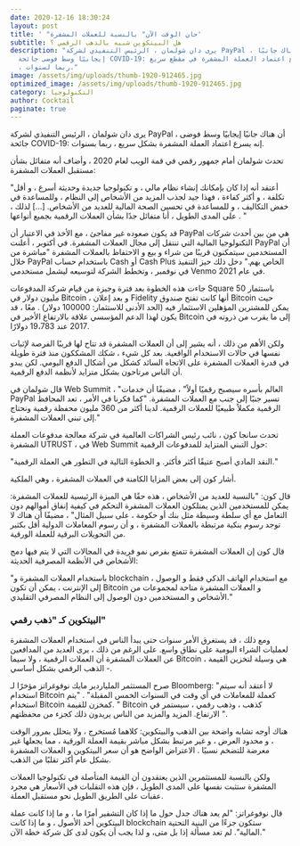 ```yaml
---
date: 2020-12-16 18:30:24
layout: post
title: ' "حان الوقت الآن" بالنسبة للعملات المشفرة'
subtitle: هل البيتكوين شبيه بالذهب الرقمي ؟
description: "يرى دان شولمان ، الرئيس التنفيذي لشركة PayPal ، أن هناك جانبًا
  إيجابيًا وسط فوضى جائحة COVID-19: إنه يسرع اعتماد العملة المشفرة في مقطع سريع
  ، ربما لسنوات."
image: /assets/img/uploads/thumb-1920-912465.jpg
optimized_image: /assets/img/uploads/thumb-1920-912465.jpg
category: التكنولوجيا
author: Cocktail
paginate: true
---
```

يرى دان شولمان ، الرئيس التنفيذي لشركة PayPal ، أن هناك جانبًا إيجابيًا وسط فوضى جائحة COVID-19: إنه يسرع اعتماد العملة المشفرة بشكل سريع ، ربما بسنوات.

تحدث شولمان أمام جمهور رقمي في قمة الويب لعام 2020 ، وأضاف أنه متفائل بشأن مستقبل العملات المشفرة:

"أعتقد أنه إذا كان بإمكانك إنشاء نظام مالي ، و تكنولوجيا جديدة وحديثة أسرع ، و أقل تكلفة ، و أكثر كفاءة ، فهذا جيد لجذب المزيد من الأشخاص إلى النظام ، وللمساعدة في خفض التكاليف ، و للمساعدة في تحسين الصحة المالية للعديد من الأشخاص. \[...] لذلك ، على المدى الطويل ، أنا متفائل جدًا بشأن العملات الرقمية بجميع أنواعها . "

قد يكون صعوده غير مفاجئ ، مع الأخذ في الاعتبار أن PayPal هي من بين أحدث شركات التكنولوجيا المالية التي تنتقل إلى مجال العملات المشفرة. في أكتوبر ، أعلنت PayPal أن المستخدمين سيتمكنون قريبًا من شراء و بيع و الاحتفاظ بالعملات المشفرة "مباشرة من خلال PayPal باستخدام حساب Cash أو Cash Plus الخاص بهم." دخل ذلك حيز التنفيذ في نوفمبر ، وتخطط الشركة لتوسيعه ليشمل مستخدمي Venmo في عام 2021.

جاءت هذه الخطوة بعد فترة وجيزة من قيام شركة المدفوعات Square باستثمار 50 مليون دولار في Bitcoin ، و بعد إعلان Fidelity أنها كانت تفتح صندوق Bitcoin حيث يمكن للمشترين المؤهلين الاستثمار فيه (الحد الأدنى للاستثمار: 100000 دولار) . معًا ، قد يكون لهذا الدعم المؤسسي علاقة بالارتفاع الأخير في Bitcoin إلى ما يقرب من ذروته في 2017 عند 19،783 دولارًا. 

ولكن الأهم من ذلك ، أنه يشير إلى أن العملات المشفرة قد تتاح لها قريبًا الفرصة لإثبات نفسها في حالات الاستخدام الواقعية. بعد كل شيء ، شكك المشككون منذ فترة طويلة في قدرة العملات المشفرة على الاتجاه السائد كشكل من أشكال الدفع اليومي. لكن يبدو أن الناس مرتاحون بشكل متزايد لأنظمة الدفع الرقمية.

قال شولمان في Web Summit ، "العالم بأسره سيصبح رقميًا أولاً" ، مضيفًا أن خدمات PayPal تسير جنبًا إلى جنب مع العملات المشفرة. "كما فكرنا في الأمر ، تعد المحافظ الرقمية مكملاً طبيعيًا للعملات الرقمية. لدينا أكثر من 360 مليون محفظة رقمية ونحتاج إلى تبني العملات المشفرة."

تحدث سانجا كون ، نائب رئيس الشراكات العالمية في شركة معالجة مدفوعات العملة المشفرة UTRUST ، في Web Summit حول التبني المتزايد للمدفوعات الرقمية:

"النقد المادي أصبح عتيقًا أكثر فأكثر. و الخطوة التالية في التطور هي العملة الرقمية."

أشار كون إلى بعض المزايا الكامنة في العملات المشفرة ، وهي الملكية.

قال كون: "بالنسبة للعديد من الأشخاص ، هذه حقًا هي الميزة الرئيسية للعملات المشفرة: يمكن للمستخدمين الذين يمتلكون العملات المشفرة التحكم في كيفية إنفاق أموالهم دون التعامل مع أي سلطة وسيطة مثل بنك أو حكومة ، على سبيل المثال" ، مضيفًا أن هناك لا توجد رسوم بنكية مرتبطة بالعملات المشفرة ، و أن رسوم المعاملات الدولية أقل بكثير من التحويلات البرقية للعملة الورقية.

قال كون إن العملات المشفرة تتمتع بفرص نمو فريدة في المجالات التي لا يتم فيها دمج الأشخاص في الأنظمة المصرفية الحديثة:

"باستخدام العملات المشفرة و blockchain ، مع استخدام الهاتف الذكي فقط و الوصول إلى الإنترنت ، يمكن أن تكون Bitcoin و العملات المشفرة متاحة لمجموعات من الأشخاص و المستخدمين دون الوصول إلى النظام المصرفي التقليدي."

### البيتكوين كـ "ذهب رقمي"

ومع ذلك ، قد يستغرق الأمر سنوات حتى يبدأ الناس في استخدام العملات المشفرة لعمليات الشراء اليومية على نطاق واسع. على الرغم من ذلك ، يرى العديد من المدافعين عن العملات المشفرة أن العملات الرقمية ، ولا سيما Bitcoin ، هي وسيلة لتخزين القيمة - الذهب الرقمي بشكل أساسي.

صرح المستثمر الملياردير مايك نوفوغراتز مؤخرًا لـ Bloomberg: "لا أعتقد أنه سيتم استخدام Bitcoin كعملة للمعاملات في أي وقت في السنوات الخمس المقبلة" . "يتم استخدام Bitcoin كمخزن للقيمة. " Bitcoin كذهب ، وذهب رقمي ، سيستمر في الارتفاع. المزيد والمزيد من الناس يريدون ذلك كجزء من محفظتهم ".

هناك أوجه تشابه واضحة بين الذهب والبيتكوين: كلاهما مُستخرج ، ولا يتحلل بمرور الوقت ، و محدود العرض ، و غير مرتبط بشكل مباشر بقيمة العملة الورقية ، مما يجعلها غير معرضة للتضخم نسبيًا . الاعتراض الواضح هو أن سعر البيتكوين و العملات المشفرة بشكل عام أكثر تقلبًا من الذهب.

ولكن بالنسبة للمستثمرين الذين يعتقدون أن القيمة المتأصلة في تكنولوجيا العملات المشفرة ستثبت نفسها على المدى الطويل ، فإن هذه التقلبات في الأسعار هي مجرد عقبات على الطريق الطويل نحو مستقبل العملة.

قال نوفوغراتز: "لم يعد هناك جدل حول ما إذا كان التشفير أمرًا ما ، و ما إذا كانت عملة البيتكوين أحد الأصول ، و ما إذا كانت blockchain ستكون جزءًا من البنية التحتية المالية". لم تعد مسألة إذا بل متى، و لذا يجب أن يكون لدى كل شركة خطة الآن."